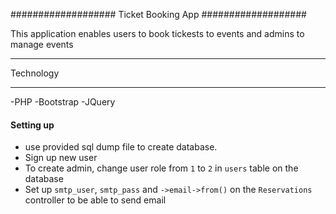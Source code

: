 ###################
Ticket Booking App
###################

This application enables users to book tickests to events and admins to manage events

*******************
Technology
*******************

-PHP
-Bootstrap
-JQuery

#### Setting up ####

- use provided sql dump file to create database.
- Sign up new user
- To create admin, change user role from `1` to `2` in  `users` table on the database
- Set up `smtp_user`, `smtp_pass` and `->email->from()` on the `Reservations` controller to be able to send email 
